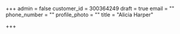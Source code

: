 +++
admin = false
customer_id = 300364249
draft = true
email = ""
phone_number = ""
profile_photo = ""
title = "Alicia Harper"

+++
